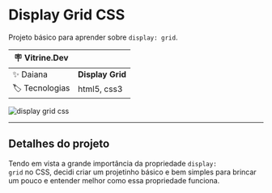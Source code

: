 # Display Grid CSS

Projeto básico para aprender sobre <code>display: grid</code>.

| :placard: Vitrine.Dev |     |
| -------------  | --- |
| :sparkles: Daiana        | **Display Grid**
| :label: Tecnologias | html5, css3


![display grid css](https://user-images.githubusercontent.com/69736274/221376843-fe907a5b-fd68-42ab-8c8f-ec933b418106.PNG#vitrinedev)


---

## Detalhes do projeto

Tendo em vista a grande importância da propriedade <code>display: grid</code> no CSS, decidi criar um projetinho básico e bem simples para brincar um pouco e entender melhor como essa propriedade funciona.
